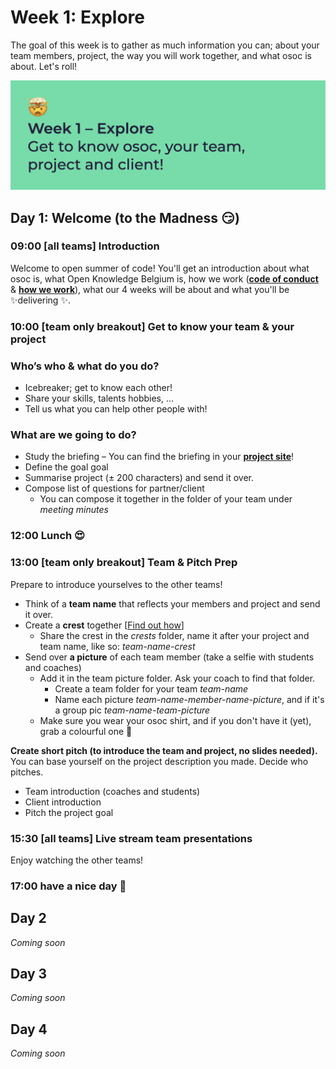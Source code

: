 # Week 1: Explore

The goal of this week is to gather as much information you can; about your team members, project, the way you will work together, and what osoc is about. Let's roll!

![In week 1 we explore; get to know your team, project and client!](../.gitbook/assets/osoc-2020-cal-week-1-0.jpg)

## Day 1: Welcome \(to the Madness 😏\)

### **09:00 \[all teams\] Introduction**

Welcome to open summer of code! You'll get an introduction about what osoc is, what Open Knowledge Belgium is, how we work \([**code of conduct**](https://help.osoc.be/global/code-of-conduct) & [**how we work**](https://help.osoc.be/global/way-of-work)\), what our 4 weeks will be about and what you'll be ✨delivering ✨.

### **10:00 \[team only breakout\] Get to know your team & your project**

### Who’s who & what do you do?

* Icebreaker; get to know each other!
* Share your skills, talents hobbies, …
* Tell us what you can help other people with!

### What are we going to do?

* Study the briefing – You can find the briefing in your [**project site**](../projects-partners/projects-partners-overview.md)!
* Define the goal goal
* Summarise project \(± 200 characters\) and send it over.
* Compose list of questions for partner/client
  * You can compose it together in the folder of your team under _meeting minutes_

### 12:00 Lunch 😍

### **13:00 \[team only breakout\] Team & Pitch Prep**

Prepare to introduce yourselves to the other teams!

* Think of a **team name** that reflects your members and project and send it over.
* Create a **crest** together \[[Find out how](https://help.osoc.be/global/how-to-create-crests)\]
  * Share the crest in the _crests_ folder, name it after your project and team name, like so: _team-name-crest_
* Send over **a picture** of each team member \(take a selfie with students and coaches\)
  * Add it in the team picture folder. Ask your coach to find that folder.
    * Create a team folder for your team _team-name_
    * Name each picture _team-name-member-name-picture_, and if it's a group pic _team-name-team-picture_
  * Make sure you wear your osoc shirt, and if you don't have it \(yet\), grab a colourful one 🌈

**Create short pitch \(to introduce the team and project, no slides needed\).** You can base yourself on the project description you made. Decide who pitches.

* Team introduction \(coaches and students\)
* Client introduction
* Pitch the project goal

### **15:30 \[all teams\] Live stream team presentations**

Enjoy watching the other teams!

### 17:00 have a nice day 🥳

## Day 2

_Coming soon_

## Day 3

_Coming soon_

## Day 4

_Coming soon_

